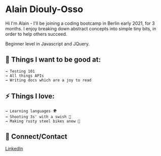  

# Alain Diouly-Osso

Hi I'm Alain - I'll be joining a coding bootcamp in Berlin early 2021, for 3 months.  I enjoy breaking down abstract concepts into simple tiny bits, in order to help others succeed.

Beginner level in Javascript and JQuery.

## 

## 🌱 Things I want to be good at:

```
→ Testing 101
→ All things APIs
→ Writing docs which are a joy to read
```

## 

## ⚡ Things I love:

```
→ Learning languages 🌍
→ Shooting 3s' with a swish 🏀
→ Making rusty steel bikes anew 🔧

```

## 

## 💬 Connect/Contact

[LinkedIn](https://www.linkedin.com/in/alaindiouly/)
